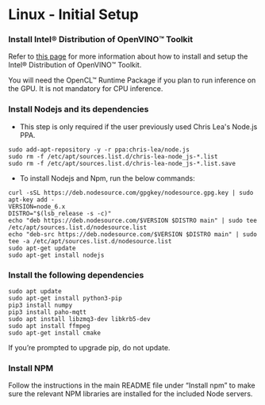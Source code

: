 # Linux - Initial Setup

### Install Intel® Distribution of OpenVINO™ Toolkit

Refer to [this page](https://software.intel.com/en-us/articles/OpenVINO-Install-Linux) for more information about how to install and setup the Intel® Distribution of OpenVINO™ Toolkit.

You will need the OpenCL™ Runtime Package if you plan to run inference on the GPU. It is not mandatory for CPU inference. 

### Install Nodejs and its dependencies

- This step is only required if the user previously used Chris Lea's Node.js PPA.

```
sudo add-apt-repository -y -r ppa:chris-lea/node.js
sudo rm -f /etc/apt/sources.list.d/chris-lea-node_js-*.list
sudo rm -f /etc/apt/sources.list.d/chris-lea-node_js-*.list.save
```
- To install Nodejs and Npm, run the below commands:
```
curl -sSL https://deb.nodesource.com/gpgkey/nodesource.gpg.key | sudo apt-key add -
VERSION=node_6.x
DISTRO="$(lsb_release -s -c)"
echo "deb https://deb.nodesource.com/$VERSION $DISTRO main" | sudo tee /etc/apt/sources.list.d/nodesource.list
echo "deb-src https://deb.nodesource.com/$VERSION $DISTRO main" | sudo tee -a /etc/apt/sources.list.d/nodesource.list
sudo apt-get update
sudo apt-get install nodejs
```

### Install the following dependencies

```
sudo apt update
sudo apt-get install python3-pip
pip3 install numpy
pip3 install paho-mqtt
sudo apt install libzmq3-dev libkrb5-dev
sudo apt install ffmpeg
sudo apt-get install cmake
```

If you’re prompted to upgrade pip, do not update.

### Install NPM

Follow the instructions in the main README file under “Install npm” to make sure the relevant NPM libraries are installed for the included Node servers.
